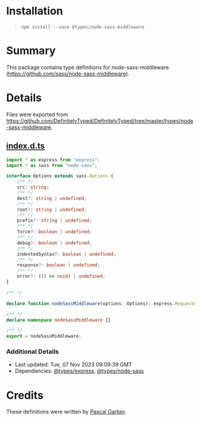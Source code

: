 # Installation
> `npm install --save @types/node-sass-middleware`

# Summary
This package contains type definitions for node-sass-middleware (https://github.com/sass/node-sass-middleware).

# Details
Files were exported from https://github.com/DefinitelyTyped/DefinitelyTyped/tree/master/types/node-sass-middleware.
## [index.d.ts](https://github.com/DefinitelyTyped/DefinitelyTyped/tree/master/types/node-sass-middleware/index.d.ts)
````ts
import * as express from "express";
import * as sass from "node-sass";

interface Options extends sass.Options {
    /** */
    src: string;
    /** */
    dest?: string | undefined;
    /** */
    root?: string | undefined;
    /** */
    prefix?: string | undefined;
    /** */
    force?: boolean | undefined;
    /** */
    debug?: boolean | undefined;
    /** */
    indentedSyntax?: boolean | undefined;
    /** */
    response?: boolean | undefined;
    /** */
    error?: (() => void) | undefined;
}

/** */

declare function nodeSassMiddleware(options: Options): express.RequestHandler;

/** */
declare namespace nodeSassMiddleware {}

/** */
export = nodeSassMiddleware;

````

### Additional Details
 * Last updated: Tue, 07 Nov 2023 09:09:39 GMT
 * Dependencies: [@types/express](https://npmjs.com/package/@types/express), [@types/node-sass](https://npmjs.com/package/@types/node-sass)

# Credits
These definitions were written by [Pascal Garber](http://www.jumplink.eu).
